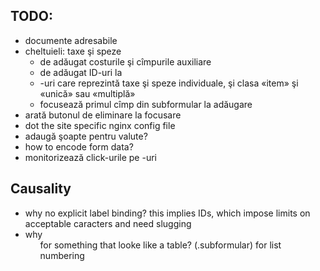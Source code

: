 TODO:
-----

* documente adresabile
* cheltuieli: taxe şi speze
  * de adăugat costurile şi cîmpurile auxiliare
  * de adăugat ID-uri la <li>-uri care reprezintă
    taxe şi speze individuale, şi clasa «item» şi
    «unică» sau «multiplă»
  * focusează primul cîmp din subformular la adăugare
* arată butonul de eliminare la focusare
* dot the site specific nginx config file
* adaugă şoapte pentru valute?
* how to encode form data?
* monitorizează click-urile pe <label/>-uri


Causality
---------

* why no explicit label binding? this implies IDs, which
  impose limits on acceptable caracters and need slugging
* why <ol> for something that looke like a table? (.subformular)
  for list numbering
